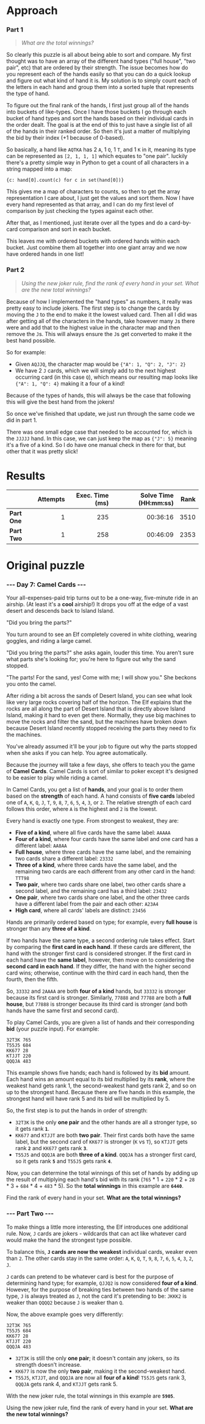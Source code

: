 # Approach
### Part 1
> _What are the total winnings?_

So clearly this puzzle is all about being able to sort and compare. My first thought was to have an array of the different
hand types ("full house", "two pair", etc) that are ordered by their strength. The issue becomes how do you represent
each of the hands easily so that you can do a quick lookup and figure out what kind of hand it is. My solution is to
simply count each of the letters in each hand and group them into a sorted tuple that represents the type of hand.

To figure out the final rank of the hands, I first just group all of the hands into buckets of like-types. Once I have those buckets
I go through each bucket of hand types and sort the hands based on their individual cards in the order dealt. The goal is
at the end of this to just have a single list of all of the hands in their ranked order. So then it's just a matter of
multiplying the bid by their index (+1 because of 0-based).

So basically, a hand like `AQTKA` has 2 `A`, 1 `Q`, 1 `T`, and 1 `K` in it, meaning its type can be represented as
`[2, 1, 1, 1]` which equates to "one pair". luckily there's a pretty simple way in Python to get a count of all characters
in a string mapped into a map:
```
{c: hand[0].count(c) for c in set(hand[0])}
```
This gives me a map of characters to counts, so then to get the array representation I care about, I just get the values
and sort them. Now I have every hand represented as that array, and I can do my first level of comparison by just checking the
types against each other.

After that, as I mentioned, just iterate over all the types and do a card-by-card comparison and sort in each bucket.

This leaves me with ordered buckets with ordered hands within each bucket. Just combine them all together into one
giant array and we now have ordered hands in one list!

### Part 2
> _Using the new joker rule, find the rank of every hand in your set. What are the new total winnings?_

Because of how I implemented the "hand types" as numbers, it really was pretty easy to include jokers. The first step
is to change the cards by moving the `J` to the end to make it the lowest valued card. Then all I did was after getting
all of the characters in the hands, take however many `J`s there were and add that to the highest value in the character map
and then remove the `J`s. This will always ensure the `J`s get converted to make it the best hand possible.

So for example:
* Given `AQJJQ`, the character map would be `{"A": 1, "Q": 2, "J": 2}`
* We have 2 `J` cards, which we will simply add to the next highest occurring card (in this case `Q`), which means our resulting map looks like `{"A": 1, "Q": 4}` making it a four of a kind!

Because of the types of hands, this will always be the case that following this will give the best hand from the jokers!

So once we've finished that update, we just run through the same code we did in part 1.

There was one small edge case that needed to be accounted for, which is the `JJJJJ` hand. In this case, we can just keep the
map as `{"J": 5}` meaning it's a five of a kind. So I do have one manual check in there for that, but other that it was
pretty slick!

# Results

|              | Attempts | Exec. Time (ms) | Solve Time (HH:mm:ss) | Rank |
|--------------|---------:|----------------:|----------------------:|-----:|
| **Part One** |        1 |             235 |              00:36:16 | 3510 |
| **Part Two** |        1 |             258 |              00:46:09 | 2353 |


# Original puzzle
### --- Day 7: Camel Cards ---
Your all-expenses-paid trip turns out to be a one-way, five-minute ride in an airship. (At least it's a **cool** airship!) It drops you off at the edge of a vast desert and descends back to Island Island.

"Did you bring the parts?"

You turn around to see an Elf completely covered in white clothing, wearing goggles, and riding a large camel.

"Did you bring the parts?" she asks again, louder this time. You aren't sure what parts she's looking for; you're here to figure out why the sand stopped.

"The parts! For the sand, yes! Come with me; I will show you." She beckons you onto the camel.

After riding a bit across the sands of Desert Island, you can see what look like very large rocks covering half of the horizon. The Elf explains that the rocks are all along the part of Desert Island that is directly above Island Island, making it hard to even get there. Normally, they use big machines to move the rocks and filter the sand, but the machines have broken down because Desert Island recently stopped receiving the parts they need to fix the machines.

You've already assumed it'll be your job to figure out why the parts stopped when she asks if you can help. You agree automatically.

Because the journey will take a few days, she offers to teach you the game of **Camel Cards**. Camel Cards is sort of similar to poker except it's designed to be easier to play while riding a camel.

In Camel Cards, you get a list of **hands**, and your goal is to order them based on the **strength** of each hand. A hand consists of **five cards** labeled one of `A`, `K`, `Q`, `J`, `T`, `9`, `8`, `7`, `6`, `5`, `4`, `3`, or `2`. The relative strength of each card follows this order, where `A` is the highest and `2` is the lowest.

Every hand is exactly one type. From strongest to weakest, they are:

* **Five of a kind**, where all five cards have the same label: `AAAAA`
* **Four of a kind**, where four cards have the same label and one card has a different label: `AA8AA`
* **Full house**, where three cards have the same label, and the remaining two cards share a different label: `23332`
* **Three of a kind**, where three cards have the same label, and the remaining two cards are each different from any other card in the hand: `TTT98`
* **Two pair**, where two cards share one label, two other cards share a second label, and the remaining card has a third label: `23432`
* **One pair**, where two cards share one label, and the other three cards have a different label from the pair and each other: `A23A4`
* **High card**, where all cards' labels are distinct: `23456`

Hands are primarily ordered based on type; for example, every **full house** is stronger than any **three of a kind**.

If two hands have the same type, a second ordering rule takes effect. Start by comparing the **first card in each hand**. If these cards are different, the hand with the stronger first card is considered stronger. If the first card in each hand have the **same label**, however, then move on to considering the **second card in each hand**. If they differ, the hand with the higher second card wins; otherwise, continue with the third card in each hand, then the fourth, then the fifth.

So, `33332` and `2AAAA` are both **four of a kind** hands, but `33332` is stronger because its first card is stronger. Similarly, `77888` and `77788` are both a **full house**, but `77888` is stronger because its third card is stronger (and both hands have the same first and second card).

To play Camel Cards, you are given a list of hands and their corresponding **bid** (your puzzle input). For example:
```
32T3K 765
T55J5 684
KK677 28
KTJJT 220
QQQJA 483
```
This example shows five hands; each hand is followed by its **bid** amount. Each hand wins an amount equal to its bid multiplied by its **rank**, where the weakest hand gets rank 1, the second-weakest hand gets rank 2, and so on up to the strongest hand. Because there are five hands in this example, the strongest hand will have rank 5 and its bid will be multiplied by 5.

So, the first step is to put the hands in order of strength:

* `32T3K` is the only **one pair** and the other hands are all a stronger type, so it gets rank **`1`**.
* `KK677` and `KTJJT` are both **two pair**. Their first cards both have the same label, but the second card of `KK677` is stronger (`K` vs `T`), so `KTJJT` gets rank **`2`** and `KK677` gets rank **`3`**.
* `T55J5` and `QQQJA` are both **three of a kind**. `QQQJA` has a stronger first card, so it gets rank **`5`** and `T55J5` gets rank **`4`**.

Now, you can determine the total winnings of this set of hands by adding up the result of multiplying each hand's bid with its rank (`765` * 1 + `220` * 2 + `28` * 3 + `684` * 4 + `483` * 5). So the **total winnings** in this example are **`6440`**.

Find the rank of every hand in your set. **What are the total winnings?**

### --- Part Two ---
To make things a little more interesting, the Elf introduces one additional rule. Now, `J` cards are jokers - wildcards that can act like whatever card would make the hand the strongest type possible.

To balance this, **`J` cards are now the weakest** individual cards, weaker even than `2`. The other cards stay in the same order: `A`, `K`, `Q`, `T`, `9`, `8`, `7`, `6`, `5`, `4`, `3`, `2`, `J`.

`J` cards can pretend to be whatever card is best for the purpose of determining hand type; for example, `QJJQ2` is now considered **four of a kind**. However, for the purpose of breaking ties between two hands of the same type, `J` is always treated as `J`, not the card it's pretending to be: `JKKK2` is weaker than `QQQQ2` because `J` is weaker than `Q`.

Now, the above example goes very differently:
```
32T3K 765
T55J5 684
KK677 28
KTJJT 220
QQQJA 483
```

* `32T3K` is still the only **one pair**; it doesn't contain any jokers, so its strength doesn't increase.
* `KK677` is now the only **two pair**, making it the second-weakest hand.
* `T55J5`, `KTJJT`, and `QQQJA` are now all **four of a kind**! `T55J5` gets rank 3, `QQQJA` gets rank 4, and `KTJJT` gets rank 5.

With the new joker rule, the total winnings in this example are **`5905`**.

Using the new joker rule, find the rank of every hand in your set. **What are the new total winnings?**
